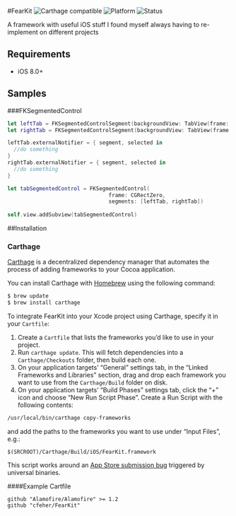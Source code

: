 #FearKit 
![Carthage compatible](https://img.shields.io/badge/Carthage-compatible-4BC51D.svg?style=flat) ![Platform](https://img.shields.io/badge/platform-iOS-lightgrey.svg?style=flat)
![Status](https://img.shields.io/badge/status-prerelease-orange.svg?style=flat)

A framework with useful iOS stuff I found myself always having to re-implement on different projects

## Requirements
- iOS 8.0+

## Samples
###FKSegmentedControl

```swift
let leftTab = FKSegmentedControlSegment(backgroundView: TabView(frame: CGRectZero))
let rightTab = FKSegmentedControlSegment(backgroundView: TabView(frame: CGRectZero))

leftTab.externalNotifier = { segment, selected in
  //do something
}
rightTab.externalNotifier = { segment, selected in
  //do something
}

let tabSegmentedControl = FKSegmentedControl(
                                frame: CGRectZero, 
                                segments: [leftTab, rightTab])
                                
self.view.addSubview(tabSegmentedControl)
```

##Installation
### Carthage

[Carthage](https://github.com/Carthage/Carthage) is a decentralized dependency manager that automates the process of adding frameworks to your Cocoa application.

You can install Carthage with [Homebrew](http://brew.sh/) using the following command:

```bash
$ brew update
$ brew install carthage
```

To integrate FearKit into your Xcode project using Carthage, specify it in your `Cartfile`:

1. Create a `Cartfile` that lists the frameworks you’d like to use in your project.
1. Run `carthage update`. This will fetch dependencies into a `Carthage/Checkouts` folder, then build each one.
1. On your application targets’ “General” settings tab, in the “Linked Frameworks and Libraries” section, drag and drop each framework you want to use from the `Carthage/Build` folder on disk.
1. On your application targets’ “Build Phases” settings tab, click the “+” icon and choose “New Run Script Phase”. Create a Run Script with the following contents:

  ```sh
  /usr/local/bin/carthage copy-frameworks
  ```

  and add the paths to the frameworks you want to use under “Input Files”, e.g.:

  ```
  $(SRCROOT)/Carthage/Build/iOS/FearKit.framework
  ```

  This script works around an [App Store submission bug](http://www.openradar.me/radar?id=6409498411401216) triggered by universal binaries.
  
  ####Example Cartfile
  ```
  github "Alamofire/Alamofire" >= 1.2
  github "cfeher/FearKit"
  ```
